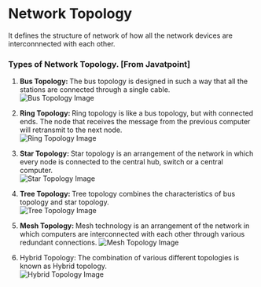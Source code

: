 # Network Topology

It defines the structure of network of how all the network devices are interconnnected with each other.

### Types of Network Topology. [From Javatpoint]

1. <b> Bus Topology: </b>
   The bus topology is designed in such a way that all the stations are connected through a single cable.<br>
   ![Bus Topology Image](https://static.javatpoint.com/tutorial/computer-network/images/computer-network-topologies-bus-topology.png)

2. <b> Ring Topology: </b>
   Ring topology is like a bus topology, but with connected ends.
   The node that receives the message from the previous computer will retransmit to the next node.
   <br>
   ![Ring Topology Image](https://static.javatpoint.com/tutorial/computer-network/images/computer-network-topologies-ring-topology.png)

3. <b> Star Topology: </b>
   Star topology is an arrangement of the network in which every node is connected to the central hub, switch or a central computer.
   <br>
   ![Star Topology Image](https://static.javatpoint.com/tutorial/computer-network/images/computer-network-topologies-star-topology.png)

4. <b> Tree Topology: </b>
   Tree topology combines the characteristics of bus topology and star topology. <br>
   ![Tree Topology Image](https://static.javatpoint.com/tutorial/computer-network/images/computer-network-topologies-tree-topology.png)

5. <b> Mesh Topology: </b>
   Mesh technology is an arrangement of the network in which computers are interconnected with each other through various redundant connections.
   ![Mesh Topology Image](https://static.javatpoint.com/tutorial/computer-network/images/computer-network-topologies-mesh-topology.png)

6. Hybrid Topology: </b>
   The combination of various different topologies is known as Hybrid topology. <br>
   ![Hybrid Topology Image](https://static.javatpoint.com/tutorial/computer-network/images/computer-network-topologies-hybrid-topology.png)
